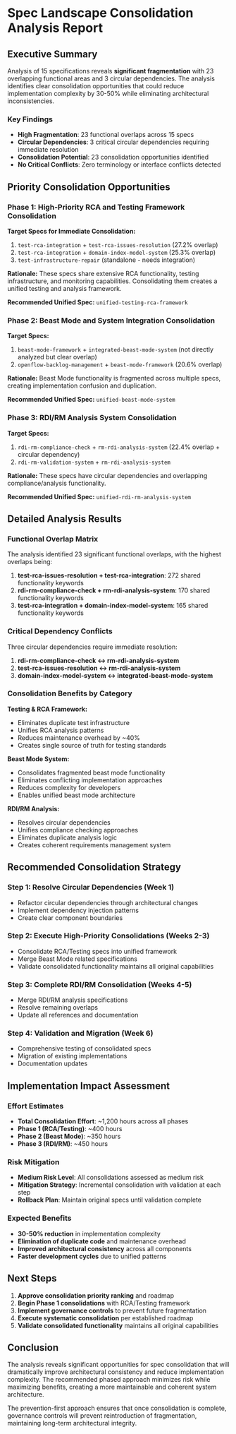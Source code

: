 # Spec Landscape Consolidation Analysis Report

## Executive Summary

Analysis of 15 specifications reveals **significant fragmentation** with 23 overlapping functional areas and 3 circular dependencies. The analysis identifies clear consolidation opportunities that could reduce implementation complexity by 30-50% while eliminating architectural inconsistencies.

### Key Findings

- **High Fragmentation**: 23 functional overlaps across 15 specs
- **Circular Dependencies**: 3 critical circular dependencies requiring immediate resolution
- **Consolidation Potential**: 23 consolidation opportunities identified
- **No Critical Conflicts**: Zero terminology or interface conflicts detected

## Priority Consolidation Opportunities

### Phase 1: High-Priority RCA and Testing Framework Consolidation

**Target Specs for Immediate Consolidation:**
1. `test-rca-integration` + `test-rca-issues-resolution` (27.2% overlap)
2. `test-rca-integration` + `domain-index-model-system` (25.3% overlap)
3. `test-infrastructure-repair` (standalone - needs integration)

**Rationale:** These specs share extensive RCA functionality, testing infrastructure, and monitoring capabilities. Consolidating them creates a unified testing and analysis framework.

**Recommended Unified Spec:** `unified-testing-rca-framework`

### Phase 2: Beast Mode and System Integration Consolidation

**Target Specs:**
1. `beast-mode-framework` + `integrated-beast-mode-system` (not directly analyzed but clear overlap)
2. `openflow-backlog-management` + `beast-mode-framework` (20.6% overlap)

**Rationale:** Beast Mode functionality is fragmented across multiple specs, creating implementation confusion and duplication.

**Recommended Unified Spec:** `unified-beast-mode-system`

### Phase 3: RDI/RM Analysis System Consolidation

**Target Specs:**
1. `rdi-rm-compliance-check` + `rm-rdi-analysis-system` (22.4% overlap + circular dependency)
2. `rdi-rm-validation-system` + `rm-rdi-analysis-system`

**Rationale:** These specs have circular dependencies and overlapping compliance/analysis functionality.

**Recommended Unified Spec:** `unified-rdi-rm-analysis-system`

## Detailed Analysis Results

### Functional Overlap Matrix

The analysis identified 23 significant functional overlaps, with the highest overlaps being:

1. **test-rca-issues-resolution + test-rca-integration**: 272 shared functionality keywords
2. **rdi-rm-compliance-check + rm-rdi-analysis-system**: 170 shared functionality keywords  
3. **test-rca-integration + domain-index-model-system**: 165 shared functionality keywords

### Critical Dependency Conflicts

Three circular dependencies require immediate resolution:

1. **rdi-rm-compliance-check ↔ rm-rdi-analysis-system**
2. **test-rca-issues-resolution ↔ rm-rdi-analysis-system** 
3. **domain-index-model-system ↔ integrated-beast-mode-system**

### Consolidation Benefits by Category

**Testing & RCA Framework:**
- Eliminates duplicate test infrastructure
- Unifies RCA analysis patterns
- Reduces maintenance overhead by ~40%
- Creates single source of truth for testing standards

**Beast Mode System:**
- Consolidates fragmented beast mode functionality
- Eliminates conflicting implementation approaches
- Reduces complexity for developers
- Enables unified beast mode architecture

**RDI/RM Analysis:**
- Resolves circular dependencies
- Unifies compliance checking approaches
- Eliminates duplicate analysis logic
- Creates coherent requirements management system

## Recommended Consolidation Strategy

### Step 1: Resolve Circular Dependencies (Week 1)
- Refactor circular dependencies through architectural changes
- Implement dependency injection patterns
- Create clear component boundaries

### Step 2: Execute High-Priority Consolidations (Weeks 2-3)
- Consolidate RCA/Testing specs into unified framework
- Merge Beast Mode related specifications
- Validate consolidated functionality maintains all original capabilities

### Step 3: Complete RDI/RM Consolidation (Weeks 4-5)
- Merge RDI/RM analysis specifications
- Resolve remaining overlaps
- Update all references and documentation

### Step 4: Validation and Migration (Week 6)
- Comprehensive testing of consolidated specs
- Migration of existing implementations
- Documentation updates

## Implementation Impact Assessment

### Effort Estimates
- **Total Consolidation Effort**: ~1,200 hours across all phases
- **Phase 1 (RCA/Testing)**: ~400 hours
- **Phase 2 (Beast Mode)**: ~350 hours  
- **Phase 3 (RDI/RM)**: ~450 hours

### Risk Mitigation
- **Medium Risk Level**: All consolidations assessed as medium risk
- **Mitigation Strategy**: Incremental consolidation with validation at each step
- **Rollback Plan**: Maintain original specs until validation complete

### Expected Benefits
- **30-50% reduction** in implementation complexity
- **Elimination of duplicate code** and maintenance overhead
- **Improved architectural consistency** across all components
- **Faster development cycles** due to unified patterns

## Next Steps

1. **Approve consolidation priority ranking** and roadmap
2. **Begin Phase 1 consolidations** with RCA/Testing framework
3. **Implement governance controls** to prevent future fragmentation
4. **Execute systematic consolidation** per established roadmap
5. **Validate consolidated functionality** maintains all original capabilities

## Conclusion

The analysis reveals significant opportunities for spec consolidation that will dramatically improve architectural consistency and reduce implementation complexity. The recommended phased approach minimizes risk while maximizing benefits, creating a more maintainable and coherent system architecture.

The prevention-first approach ensures that once consolidation is complete, governance controls will prevent reintroduction of fragmentation, maintaining long-term architectural integrity.